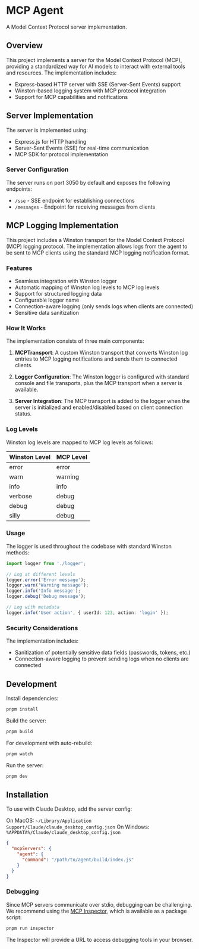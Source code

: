 # MCP Agent

A Model Context Protocol server implementation.

## Overview

This project implements a server for the Model Context Protocol (MCP), providing a standardized way for AI models to interact with external tools and resources. The implementation includes:

- Express-based HTTP server with SSE (Server-Sent Events) support
- Winston-based logging system with MCP protocol integration
- Support for MCP capabilities and notifications

## Server Implementation

The server is implemented using:

- Express.js for HTTP handling
- Server-Sent Events (SSE) for real-time communication
- MCP SDK for protocol implementation

### Server Configuration

The server runs on port 3050 by default and exposes the following endpoints:

- `/sse` - SSE endpoint for establishing connections
- `/messages` - Endpoint for receiving messages from clients

## MCP Logging Implementation

This project includes a Winston transport for the Model Context Protocol (MCP) logging protocol. The implementation allows logs from the agent to be sent to MCP clients using the standard MCP logging notification format.

### Features

- Seamless integration with Winston logger
- Automatic mapping of Winston log levels to MCP log levels
- Support for structured logging data
- Configurable logger name
- Connection-aware logging (only sends logs when clients are connected)
- Sensitive data sanitization

### How It Works

The implementation consists of three main components:

1. **MCPTransport**: A custom Winston transport that converts Winston log entries to MCP logging notifications and sends them to connected clients.

2. **Logger Configuration**: The Winston logger is configured with standard console and file transports, plus the MCP transport when a server is available.

3. **Server Integration**: The MCP transport is added to the logger when the server is initialized and enabled/disabled based on client connection status.

### Log Levels

Winston log levels are mapped to MCP log levels as follows:

| Winston Level | MCP Level |
|---------------|-----------|
| error         | error     |
| warn          | warning   |
| info          | info      |
| verbose       | debug     |
| debug         | debug     |
| silly         | debug     |

### Usage

The logger is used throughout the codebase with standard Winston methods:

```typescript
import logger from './logger';

// Log at different levels
logger.error('Error message');
logger.warn('Warning message');
logger.info('Info message');
logger.debug('Debug message');

// Log with metadata
logger.info('User action', { userId: 123, action: 'login' });
```

### Security Considerations

The implementation includes:

- Sanitization of potentially sensitive data fields (passwords, tokens, etc.)
- Connection-aware logging to prevent sending logs when no clients are connected

## Development

Install dependencies:
```bash
pnpm install
```

Build the server:
```bash
pnpm build
```

For development with auto-rebuild:
```bash
pnpm watch
```

Run the server:
```bash
pnpm dev
```

## Installation

To use with Claude Desktop, add the server config:

On MacOS: `~/Library/Application Support/Claude/claude_desktop_config.json`
On Windows: `%APPDATA%/Claude/claude_desktop_config.json`

```json
{
  "mcpServers": {
    "agent": {
      "command": "/path/to/agent/build/index.js"
    }
  }
}
```

### Debugging

Since MCP servers communicate over stdio, debugging can be challenging. We recommend using the [MCP Inspector](https://github.com/modelcontextprotocol/inspector), which is available as a package script:

```bash
pnpm run inspector
```

The Inspector will provide a URL to access debugging tools in your browser.
